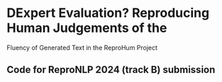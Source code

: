 # DExpert Evaluation? Reproducing Human Judgements of the
Fluency of Generated Text in the ReproHum Project
## Code for ReproNLP 2024 (track B) submission
